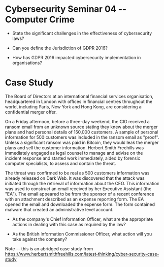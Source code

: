 # Cybersecurity Seminar 04 -- Computer Crime

- State the significant challenges in the effectiveness of cybersecurity laws?

- Can you define the Jurisdiction of GDPR 2016?

- How has GDPR 2016 impacted cybersecurity implementation in organisations?

# Case Study

The Board of Directors at an international financial services organisation, headquartered in London with offices in financial centres throughout the world, including Paris, New York and Hong Kong, are considering a confidential merger offer.

On a Friday afternoon, before a three-day weekend, the CIO received a ransom email from an unknown source stating they knew about the merger plans and had personal details of 150,000 customers. A sample of personal information for 500 customers was included in the ransom email as "proof". Unless a significant ransom was paid in Bitcoin, they would leak the merger plans and sell the customer information. Herbert Smith Freehills was immediately engaged as legal counsel to manage and advise on the incident response and started work immediately, aided by forensic computer specialists, to assess and contain the threat.

The threat was confirmed to be real as 500 customers information was already released on Dark Web. It was discovered that the attack was initiated through the retrieval of information about the CEO. This information was used to construct an email received by her Executive Assistant (the "EA"). The email appeared to be from the sponsor of a recent conference with an attachment described as an expense reporting form. The EA opened the email and downloaded the expense form. The form contained malware that created an administrative level account.

- As the company's Chief Information Officer, what are the appropriate actions in dealing with this case as required by the law?

- As the British Information Commissioner Officer, what action will you take against the company?

Note -- this is an abridged case study from https://www.herbertsmithfreehills.com/latest-thinking/cyber-security-case-study